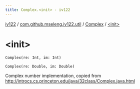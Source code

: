 ```yaml
---
title: Complex.<init> - iv122
---
```


[iv122](../../index.md) / [com.github.mseleng.iv122.util](../index.md) / [Complex](index.md) / [&lt;init&gt;](.)

# &lt;init&gt;

`Complex(re: Int, im: Int)`

`Complex(re: Double, im: Double)`

Complex number implementation, copied from
http://introcs.cs.princeton.edu/java/32class/Complex.java.html

